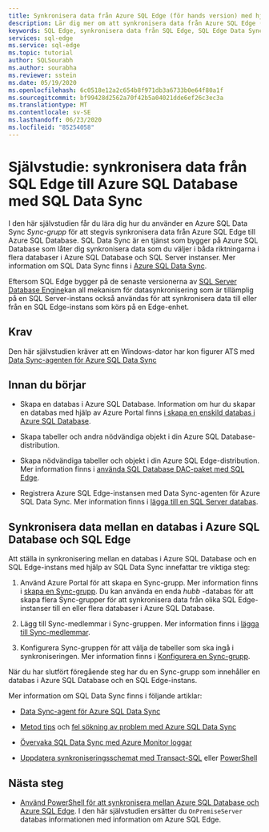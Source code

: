 ```yaml
---
title: Synkronisera data från Azure SQL Edge (för hands version) med hjälp av SQL Data Sync
description: Lär dig mer om att synkronisera data från Azure SQL Edge (för hands version) med hjälp av Azure SQL Data Sync
keywords: SQL Edge, synkronisera data från SQL Edge, SQL Edge Data Sync
services: sql-edge
ms.service: sql-edge
ms.topic: tutorial
author: SQLSourabh
ms.author: sourabha
ms.reviewer: sstein
ms.date: 05/19/2020
ms.openlocfilehash: 6c0518e12a2c654b8f971db3a6733b0e64f80a1f
ms.sourcegitcommit: bf99428d2562a70f42b5a04021dde6ef26c3ec3a
ms.translationtype: MT
ms.contentlocale: sv-SE
ms.lasthandoff: 06/23/2020
ms.locfileid: "85254058"
---
```

# <a name="tutorial-sync-data-from-sql-edge-to-azure-sql-database-by-using-sql-data-sync"></a>Självstudie: synkronisera data från SQL Edge till Azure SQL Database med SQL Data Sync

I den här självstudien får du lära dig hur du använder en Azure SQL Data Sync *Sync-grupp* för att stegvis synkronisera data från Azure SQL Edge till Azure SQL Database. SQL Data Sync är en tjänst som bygger på Azure SQL Database som låter dig synkronisera data som du väljer i båda riktningarna i flera databaser i Azure SQL Database och SQL Server instanser. Mer information om SQL Data Sync finns i [Azure SQL Data Sync](../azure-sql/database/sql-data-sync-data-sql-server-sql-database.md).

Eftersom SQL Edge bygger på de senaste versionerna av [SQL Server Database Engine](/sql/sql-server/sql-server-technical-documentation/)kan all mekanism för datasynkronisering som är tillämplig på en SQL Server-instans också användas för att synkronisera data till eller från en SQL Edge-instans som körs på en Edge-enhet.

## <a name="prerequisites"></a>Krav

Den här självstudien kräver att en Windows-dator har kon figurer ATS med [Data Sync-agenten för Azure SQL Data Sync](../azure-sql/database/sql-data-sync-agent-overview.md)

## <a name="before-you-begin"></a>Innan du börjar

* Skapa en databas i Azure SQL Database. Information om hur du skapar en databas med hjälp av Azure Portal finns [i skapa en enskild databas i Azure SQL Database](../azure-sql/database/single-database-create-quickstart.md?tabs=azure-portal).

* Skapa tabeller och andra nödvändiga objekt i din Azure SQL Database-distribution.

* Skapa nödvändiga tabeller och objekt i din Azure SQL Edge-distribution. Mer information finns i [använda SQL Database DAC-paket med SQL Edge](deploy-dacpac.md).

* Registrera Azure SQL Edge-instansen med Data Sync-agenten för Azure SQL Data Sync. Mer information finns i [lägga till en SQL Server databas](../azure-sql/database/sql-data-sync-sql-server-configure.md#add-on-prem).

## <a name="sync-data-between-a-database-in-azure-sql-database-and-sql-edge"></a>Synkronisera data mellan en databas i Azure SQL Database och SQL Edge

Att ställa in synkronisering mellan en databas i Azure SQL Database och en SQL Edge-instans med hjälp av SQL Data Sync innefattar tre viktiga steg:  


1. Använd Azure Portal för att skapa en Sync-grupp. Mer information finns i [skapa en Sync-grupp](../azure-sql/database/sql-data-sync-sql-server-configure.md#create-sync-group). Du kan använda en enda *hubb* -databas för att skapa flera Sync-grupper för att synkronisera data från olika SQL Edge-instanser till en eller flera databaser i Azure SQL Database. 

2. Lägg till Sync-medlemmar i Sync-gruppen. Mer information finns i [lägga till Sync-medlemmar](../azure-sql/database/sql-data-sync-sql-server-configure.md#add-sync-members).

3. Konfigurera Sync-gruppen för att välja de tabeller som ska ingå i synkroniseringen. Mer information finns i [Konfigurera en Sync-grupp](../azure-sql/database/sql-data-sync-sql-server-configure.md#add-sync-members).

När du har slutfört föregående steg har du en Sync-grupp som innehåller en databas i Azure SQL Database och en SQL Edge-instans.

Mer information om SQL Data Sync finns i följande artiklar:

* [Data Sync-agent för Azure SQL Data Sync](../azure-sql/database/sql-data-sync-agent-overview.md)

* [Metod tips](../azure-sql/database/sql-data-sync-best-practices.md) och [fel sökning av problem med Azure SQL Data Sync](../azure-sql/database/sql-data-sync-troubleshoot.md)

* [Övervaka SQL Data Sync med Azure Monitor loggar](../azure-sql/database/sql-data-sync-monitor-sync.md)

* [Uppdatera synkroniseringsschemat med Transact-SQL](../azure-sql/database/sql-data-sync-update-sync-schema.md) eller [PowerShell](../azure-sql/database/scripts/update-sync-schema-in-sync-group.md)

## <a name="next-steps"></a>Nästa steg


* [Använd PowerShell för att synkronisera mellan Azure SQL Database och Azure SQL Edge](../azure-sql/database/scripts/sql-data-sync-sync-data-between-azure-onprem.md). I den här självstudien ersätter du `OnPremiseServer` databas informationen med information om Azure SQL Edge.
